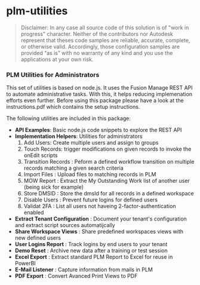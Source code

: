 # plm-utilities

> Disclaimer: In any case all source code of this solution is of "work in progress" character. Neither of the contributors nor Autodesk represent that theses code samples are reliable, accurate, complete, or otherwise valid. Accordingly, those configuration samples are provided “as is” with no warranty of any kind and you use the applications at your own risk. 


### PLM Utilities for Administrators

This set of utilities is based on node.js. It uses the Fusion Manage REST API to automate administrative tasks. With this, it helps reducing implemenation efforts even further. 
Before using this package please have a look at the instructions.pdf which contains the setup instructions.

The following utilities are included in this package:

- **API Examples**: Basic node.js code snippets to explore the REST API
- **Implementation Helpers**: Utilities for administrators
    1. Add Users: Create multiple users and assign to groups
    2. Touch Records: trigger modifications on given records to invoke the onEdit scripts
    3. Transition Records : Peform a defined workflow transition on multiple records matching a given search criteria
    4. Import Files : Upload files to matching records in PLM
    5. MOW Report : Extract the My Outstanding Work list of another user (being sick for example)
    6. Store DMSID : Store the dmsId for all records in a defined workspace
    7. Disable Users : Prevent future logins for defined users
    8. Validat 2FA : List all users not haveing 2-factor-authentication enabled
- **Extract Tenant Configuration** : Document your tenant's configuration and extract script sources automatijcally
- **Share Workspace Views** : Share predefined workspaces views with new defined users
- **User Logins Report** : Track logins by end users to your tenant
- **Demo Reset** : Archive new data after a training or test session
- **Excel Export** : Extract standard PLM Report to Excel for reuse in PowerBI
- **E-Mail Listener** : Capture information from mails in PLM
- **PDF Export** : Convert Avanced Print Views to PDF